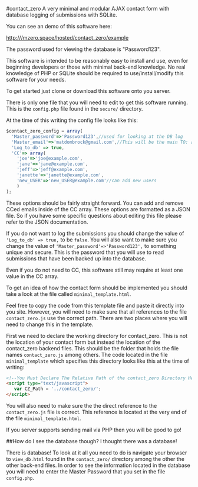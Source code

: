#contact_zero
A very minimal and modular AJAX contact form with database logging of submissions with SQLite. 

You can see an demo of this software here:

[http:///mzero.space/hosted/contact_zero/example](http:///mzero.space/hosted/contact_zero/example)

The password used for viewing the database is "Password123".

This software is intended to be reasonably easy to install and use, even for beginning developers or those with minimal back-end knowledge. No real knowledge of PHP or SQLite should be required to use/install/modify this software for your needs. 

To get started just clone or download this software onto you server. 

There is only one file that you will need to edit to get this software running. This is the ````config.php```` file found in the ````secure/```` directory. 

At the time of this writing the config file looks like this:

````Javascript
$contact_zero_config = array(
  'Master_password'=>'Password123',//used for looking at the DB log
  'Master_email'=>'matdombrock@gmail.com',//This will be the main TO: address
  'Log_to_db' => true,
  'CC'=> array(
    'joe'=>'joe@example.com',
    'jane'=>'jane@example.com',
    'jeff'=>'jeff@example.com',
    'janette'=>'janette@example.com',
    'new_USER'=>'new_USER@example.com'//can add new users
    )
);
````

These options should be fairly straight forward. You can add and remove CCed emails inside of the CC array. These options are formatted as a JSON file. So if you have some specific questions about editing this file please refer to the JSON documentation. 

If you do not want to log the submissions you should change the value of ````  'Log_to_db' => true,```` to be ````false````. You will also want to make sure you change the value of ````'Master_password'=>'Password123',```` to something unique and secure. This is the password that you will use to read submissions that have been backed up into the database. 

Even if you do not need to CC, this software still may require at least one value in the CC array. 

To get an idea of how the contact form should be implemented you should take a look at the file called ````minimal_template.html````.

Feel free to copy the code from this template file and paste it directly into you site. However, you will need to make sure that all references to the file ````contact_zero.js```` use the correct path. There are two places where you will need to change this in the template. 

First we need to declare the working directory for contact_zero. This is not the location of your contact form but instead the location of the contact_zero backend files. This should be the folder that holds the file names ````contact_zero.js```` among others. The code located in the file ````minimal_template```` which specifies this directory looks like this at the time of writing:

````HTML
<!--You Must Declare The Relative Path of the contact_zero Directory Here-->
<script type="text/javascript">
   var CZ_Path = '../contact_zero/';
</script>
````

You will also need to make sure the the direct reference to the ````contact_zero.js```` file is correct. This reference is located at the very end of the file ````minimal_template.html````.

If you server supports sending mail via PHP then you will be good to go!

##How do I see the database though? I thought there was a database!

There is database! To look at it all you need to do is navigate your browser to ````view_db.html```` found in the ````contact_zero/```` directory among the other the other back-end files. In order to see the information located in the database you will need to enter the Master Password that you set in the file ````config.php````.
